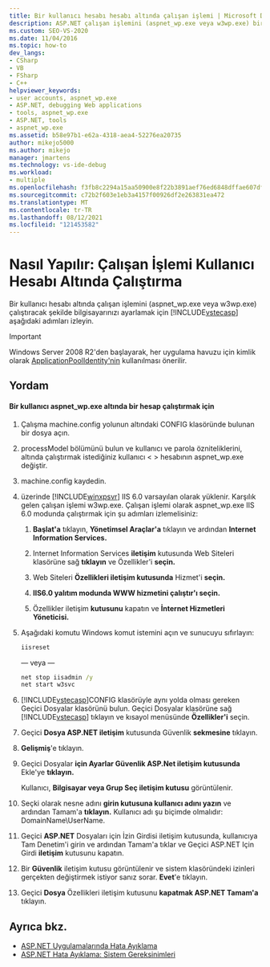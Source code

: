 ```yaml
---
title: Bir kullanıcı hesabı hesabı altında çalışan işlemi | Microsoft Docs
description: ASP.NET çalışan işlemini (aspnet_wp.exe veya w3wp.exe) bir kullanıcı hesabı altında çalıştıracak şekilde bilgisayarınızı Visual Studio.
ms.custom: SEO-VS-2020
ms.date: 11/04/2016
ms.topic: how-to
dev_langs:
- CSharp
- VB
- FSharp
- C++
helpviewer_keywords:
- user accounts, aspnet_wp.exe
- ASP.NET, debugging Web applications
- tools, aspnet_wp.exe
- ASP.NET, tools
- aspnet_wp.exe
ms.assetid: b58e97b1-e62a-4318-aea4-52276ea20735
author: mikejo5000
ms.author: mikejo
manager: jmartens
ms.technology: vs-ide-debug
ms.workload:
- multiple
ms.openlocfilehash: f3fb8c2294a15aa50900e8f22b3891aef76ed6848dffae607df72f4d23a19161
ms.sourcegitcommit: c72b2f603e1eb3a4157f00926df2e263831ea472
ms.translationtype: MT
ms.contentlocale: tr-TR
ms.lasthandoff: 08/12/2021
ms.locfileid: "121453582"
---
```

# <a name="how-to-run-the-worker-process-under-a-user-account"></a>Nasıl Yapılır: Çalışan İşlemi Kullanıcı Hesabı Altında Çalıştırma
Bir kullanıcı hesabı altında çalışan işlemini (aspnet_wp.exe veya w3wp.exe) çalıştıracak şekilde bilgisayarınızı ayarlamak için [!INCLUDE[vstecasp](../code-quality/includes/vstecasp_md.md)] aşağıdaki adımları izleyin.

 > [!IMPORTANT]
 > Windows Server 2008 R2'den başlayarak, her uygulama havuzu için kimlik olarak [ApplicationPoolIdentity'nin](/iis/manage/configuring-security/application-pool-identities) kullanılması önerilir.

## <a name="procedure"></a>Yordam

#### <a name="to-run-aspnet_wpexe-under-a-user-account"></a>Bir kullanıcı aspnet_wp.exe altında bir hesap çalıştırmak için

1. Çalışma machine.config yolunun altındaki CONFIG klasöründe bulunan bir dosya açın.

2. processModel bölümünü bulun ve kullanıcı ve parola özniteliklerini, altında çalıştırmak istediğiniz kullanıcı &lt; &gt; hesabının aspnet_wp.exe değiştir.

3. machine.config kaydedin.

4. üzerinde [!INCLUDE[winxpsvr](../debugger/includes/winxpsvr_md.md)] IIS 6.0 varsayılan olarak yüklenir. Karşılık gelen çalışan işlemi w3wp.exe. Çalışan işlemi olarak aspnet_wp.exe IIS 6.0 modunda çalıştırmak için şu adımları izlemelisiniz:

   1. **Başlat'a** tıklayın, **Yönetimsel Araçlar'a** tıklayın ve ardından **Internet Information Services.**

   2. Internet Information Services **iletişim** kutusunda Web Siteleri klasörüne sağ **tıklayın** ve Özellikler'i **seçin.**

   3. Web Siteleri **Özellikleri iletişim kutusunda** Hizmet'i **seçin.**

   4. **IIS6.0 yalıtım modunda WWW hizmetini çalıştır'ı seçin.**

   5. Özellikler iletişim **kutusunu** kapatın ve **İnternet Hizmetleri Yöneticisi.**

5. Aşağıdaki komutu Windows komut istemini açın ve sunucuyu sıfırlayın:

   ```cmd
   iisreset
   ```

   — veya —

   ```cmd
   net stop iisadmin /y
   net start w3svc
   ```

6. [!INCLUDE[vstecasp](../code-quality/includes/vstecasp_md.md)]CONFIG klasörüyle aynı yolda olması gereken Geçici Dosyalar klasörünü bulun. Geçici Dosyalar klasörüne sağ [!INCLUDE[vstecasp](../code-quality/includes/vstecasp_md.md)] tıklayın ve kısayol menüsünde **Özellikler'i** seçin.

7. Geçici **Dosya ASP.NET iletişim** kutusunda Güvenlik **sekmesine** tıklayın.

8. **Gelişmiş**'e tıklayın.

9. Geçici Dosyalar **için Ayarlar Güvenlik ASP.Net iletişim kutusunda** Ekle'ye **tıklayın.**

    Kullanıcı, **Bilgisayar veya Grup Seç iletişim kutusu** görüntülenir.

10. Seçki olarak nesne adını **girin kutusuna kullanıcı adını yazın** ve ardından Tamam'a **tıklayın.** Kullanıcı adı şu biçimde olmalıdır: DomainName\UserName.

11. Geçici **ASP.NET** Dosyaları için İzin Girdisi iletişim kutusunda, kullanıcıya Tam Denetim'i girin ve ardından Tamam'a tıklar ve Geçici ASP.NET Için Girdi **iletişim** kutusunu kapatın. 

12. Bir **Güvenlik** iletişim kutusu görüntülenir ve sistem klasöründeki izinleri gerçekten değiştirmek istiyor sanız sorar. **Evet**'e tıklayın.

13. Geçici **Dosya** Özellikleri iletişim kutusunu **kapatmak ASP.NET Tamam'a** tıklayın.

## <a name="see-also"></a>Ayrıca bkz.
- [ASP.NET Uygulamalarında Hata Ayıklama](../debugger/how-to-enable-debugging-for-aspnet-applications.md)
- [ASP.NET Hata Ayıklama: Sistem Gereksinimleri](../debugger/aspnet-debugging-system-requirements.md)
